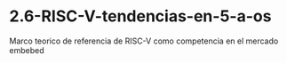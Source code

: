 # 2.6-RISC-V-tendencias-en-5-a-os
Marco teorico de referencia de RISC-V como competencia en el mercado embebed
